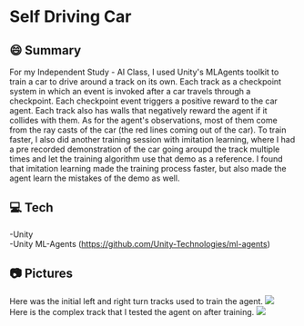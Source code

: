 # Self Driving Car

## 😄 Summary 
For my Independent Study - AI Class, I used Unity's MLAgents toolkit to train a car to drive around a track on its own. Each track as a checkpoint system in which an event is invoked after a car travels through a checkpoint. Each checkpoint event triggers a positive reward to the car agent. Each track also has walls that negatively reward the agent if it collides with them. As for the agent's observations, most of them come from the ray casts of the car (the red lines coming out of the car). To train faster, I also did another training session with imitation learning, where I had a pre recorded demonstration of the car going aroupd the track multiple times and let the training algorithm use that demo as a reference. I found that imitation learning made the training process faster, but also made the agent learn the mistakes of the demo as well. 

## 💻 Tech 
-Unity <br />
-Unity ML-Agents (https://github.com/Unity-Technologies/ml-agents)

## 📷 Pictures
Here was the initial left and right turn tracks used to train the agent.
![](images/leftright.gif)
<br />
Here is the complex track that I tested the agent on after training.
![](images/complex.gif)

